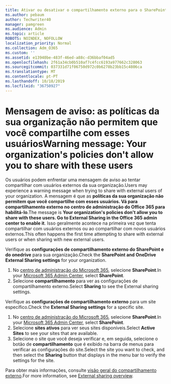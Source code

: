 ```yaml
---
title: Ativar ou desativar o compartilhamento externo para o SharePoint
ms.author: pebaum
author: Techwriter40
manager: pamgreen
ms.audience: Admin
ms.topic: article
ROBOTS: NOINDEX, NOFOLLOW
localization_priority: Normal
ms.collection: Adm_O365
ms.custom: ''
ms.assetid: e13940be-483f-46ed-a88c-d36bbaf04ad5
ms.openlocfilehash: 2f61a34cb0b510af7c4fcc6193a977662c328063
ms.sourcegitcommit: 037331d71f06750d972c0b6278b23bb15c4806ca
ms.translationtype: MT
ms.contentlocale: pt-PT
ms.lasthandoff: 10/18/2019
ms.locfileid: "36750927"
---
```

# <a name="warning-message-your-organizations-policies-dont-allow-you-to-share-with-these-users"></a><span data-ttu-id="bf474-102">Mensagem de aviso: as políticas da sua organização não permitem que você compartilhe com esses usuários</span><span class="sxs-lookup"><span data-stu-id="bf474-102">Warning message: Your organization's policies don't allow you to share with these users</span></span>

<span data-ttu-id="bf474-103">Os usuários podem enfrentar uma mensagem de aviso ao tentar compartilhar com usuários externos da sua organização.</span><span class="sxs-lookup"><span data-stu-id="bf474-103">Users may experience a warning message when trying to share with external users of your organization.</span></span> <span data-ttu-id="bf474-104">A mensagem é que as **políticas da sua organização não permitem que você compartilhe com esses usuários. Vá para compartilhamento externo no centro de administração do Office 365 para habilitá-lo**.</span><span class="sxs-lookup"><span data-stu-id="bf474-104">The message is **Your organization's policies don't allow you to share with these users. Go to External Sharing in the Office 365 admin center to enable it**.</span></span> <span data-ttu-id="bf474-105">Isso geralmente acontece na primeira vez que tenta compartilhar com usuários externos ou ao compartilhar com novos usuários externos.</span><span class="sxs-lookup"><span data-stu-id="bf474-105">This often happens the first time attempting to share with external users or when sharing with new external users.</span></span>

<span data-ttu-id="bf474-106">Verifique as **configurações de compartilhamento externo do SharePoint e do onedrive** para sua organização.</span><span class="sxs-lookup"><span data-stu-id="bf474-106">Check the **SharePoint and OneDrive External Sharing settings** for your organization.</span></span>

1. <span data-ttu-id="bf474-107">No [centro de administração do Microsoft 365](https://admin.microsoft.com/AdminPortal/Home#/homepage">https://admin.microsoft.com/), selecione **SharePoint**.</span><span class="sxs-lookup"><span data-stu-id="bf474-107">In your [Microsoft 365 Admin Center](https://admin.microsoft.com/AdminPortal/Home#/homepage">https://admin.microsoft.com/), select **SharePoint**.</span></span>
3. <span data-ttu-id="bf474-108">Selecione **compartilhamento** para ver as configurações de compartilhamento externo.</span><span class="sxs-lookup"><span data-stu-id="bf474-108">Select **Sharing** to see the External sharing settings.</span></span>

<span data-ttu-id="bf474-109">Verifique as **configurações de compartilhamento externo** para um site específico.</span><span class="sxs-lookup"><span data-stu-id="bf474-109">Check the **External Sharing settings** for a specific site.</span></span>

1. <span data-ttu-id="bf474-110">No [centro de administração do Microsoft 365](https://admin.microsoft.com/AdminPortal/Home#/homepage">https://admin.microsoft.com/), selecione **SharePoint**.</span><span class="sxs-lookup"><span data-stu-id="bf474-110">In your [Microsoft 365 Admin Center](https://admin.microsoft.com/AdminPortal/Home#/homepage">https://admin.microsoft.com/), select **SharePoint**.</span></span>
2. <span data-ttu-id="bf474-111">Selecione **sites ativos** para ver seus sites disponíveis.</span><span class="sxs-lookup"><span data-stu-id="bf474-111">Select **Active Sites** to see your sites that are available.</span></span>
3. <span data-ttu-id="bf474-112">Selecione o site que você deseja verificar e, em seguida, selecione o botão de **compartilhamento** que é exibido na barra de menus para verificar as configurações do site.</span><span class="sxs-lookup"><span data-stu-id="bf474-112">Select the site you want to check, and then select the **Sharing** button that displays in the menu bar to verify the settings for the site.</span></span>

<span data-ttu-id="bf474-113">Para obter mais informações, consulte [visão geral do compartilhamento externo](https://docs.microsoft.com/sharepoint/external-sharing-overview).</span><span class="sxs-lookup"><span data-stu-id="bf474-113">For more information, see [External sharing overview](https://docs.microsoft.com/sharepoint/external-sharing-overview).</span></span>